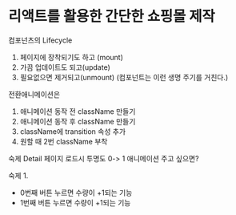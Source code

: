 # 리액트를 활용한 간단한 쇼핑몰 제작

컴포넌츠의 Lifecycle
1. 페이지에 장착되기도 하고 (mount)
2. 가끔 업데이트도 되고(update)
3. 필요없으면 제거되고(unmount)
(컴포넌트는 이런 생명 주기를 거친다.)

전환애니메이션은
1. 애니메이션 동작 전 className 만들기
2. 애니메이션 동작 후 className 만들기
3. className에 transition 속성 추가
4. 원할 때 2번 className 부착

숙제
Detail 페이지 로드시
투명도 0-> 1 애니메이션 주고 싶으면?

숙제 1.
+ 0번째 버튼 누르면 수량이 +1되는 기능
+ 1번째 버튼 누르면 수량이 +1되는 기능